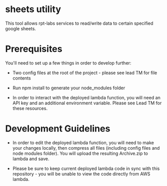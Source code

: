 # sheets utility

This tool allows rpt-labs services to read/write data to certain specified google sheets.

# Prerequisites
You'll need to set up a few things in order to develop further:

* Two config files at the root of the project - please see lead TM for file contents

* Run npm install to generate your node_modules folder

* In order to interact with the deployed lambda function, you will need an API key and an additional environment variable.  Please see Lead TM for these resources.

# Development Guidelines

* In order to edit the deployed lambda function, you will need to make your changes locally, then compress all files (including config files and node modules folder).  You will upload the resulting Archive.zip to lambda and save.

* Please be sure to keep current deployed lambda code in sync with this repository - you will be unable to view the code directly from AWS lambda.
